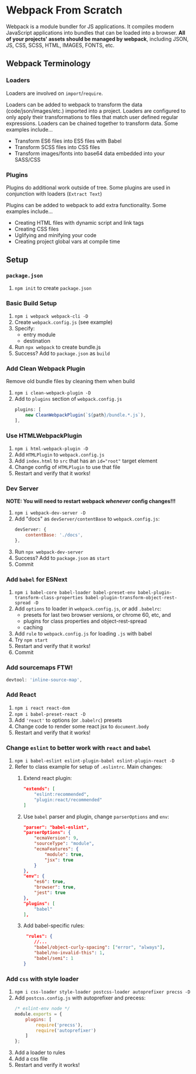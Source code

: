 Webpack From Scratch
===

Webpack is a module bundler for JS applications. It compiles modern JavaScript applications into bundles that can be loaded into a browser. **All of your projects' assets should be managed by webpack**, including JSON, JS, CSS, SCSS, HTML, IMAGES, FONTS, etc.

## Webpack Terminology

### Loaders

Loaders are involved on `import`/`require`.

Loaders can be added to webpack to transform the data (code/json/images/etc.) imported into a project. Loaders are configured to only apply their transformations to files that match user defined regular expressions. Loaders can be chained together to transform data. Some examples include...

* Transform ES6 files into ES5 files with Babel
* Transform SCSS files into CSS files
* Transform images/fonts into base64 data embedded into your SASS/CSS

### Plugins

Plugins do additional work outside of tree. Some plugins are used in conjunction with loaders (`Extract Text`)

Plugins can be added to webpack to add extra functionality. Some examples include...

* Creating HTML files with dynamic script and link tags
* Creating CSS files
* Uglifying and minifying your code
* Creating project global vars at compile time

## Setup

### `package.json`

1. `npm init` to create `package.json`

### Basic Build Setup

1. `npm i webpack webpack-cli -D`
1. Create `webpack.config.js` (see example)
1. Specify:
    * entry module
    * destination
1. Run `npx webpack` to create bundle.js
1. Success? Add to `package.json` as `build`

### Add Clean Webpack Plugin

Remove old bundle files by cleaning them when build

1. `npm i clean-webpack-plugin -D`
1. Add to `plugins` section of `webpack.config.js`
    ```js
    plugins: [
        new CleanWebpackPlugin(`${path}/bundle.*.js`), 
    ],
    ```

### Use HTMLWebpackPlugin

1. `npm i html-webpack-plugin -D`
1. Add `HTMLPlugin` to `webpack.config.js`
1. Add `index.html` to `src` that has an `id="root"` target element
1. Change config of `HTMLPlugin` to use that file
1. Restart and verify that it works!

### Dev Server

**NOTE: You will need to restart webpack _whenever_ config changes!!!**

1. `npm i webpack-dev-server -D`
1. Add "docs" as `devServer/contentBase` to `webpack.config.js`:
    ```js
    devServer: {
        contentBase: './docs',
    },
    ```
1. Run `npx webpack-dev-server`
1. Success? Add to `package.json` as `start`
1. Commit

### Add `babel` for ESNext

1. `npm i babel-core babel-loader babel-preset-env babel-plugin-transform-class-properties babel-plugin-transform-object-rest-spread -D`
1. Add `options` to loader in `webpack.config.js`, _or_ add `.babelrc`:
    * presets for last two browser versions, or chrome 60, etc, and 
    * plugins for class properties and object-rest-spread
    * caching
1. Add `rule` to `webpack.config.js` for loading `.js` with babel
1. Try `npm start`
1. Restart and verify that it works!
1. Commit

### Add sourcemaps FTW!

```js
devtool: 'inline-source-map',
```

### Add React

1. `npm i react react-dom`
1. `npm i babel-preset-react -D`
1. Add `'react'` to options (or `.babelrc`) presets
1. Change code to render some react jsx to `document.body`
1. Restart and verify that it works!

### Change `eslint` to better work with `react` and `babel`

1. `npm i babel-eslint eslint-plugin-babel eslint-plugin-react -D`
1. Refer to class example for setup of `.eslintrc`. Main changes:
    1. Extend react plugin:

        ```json
        "extends": [
            "eslint:recommended",
            "plugin:react/recommended"
        ]
        ```
    2. Use `babel` parser and plugin, change `parserOptions` and `env`:

        ```json
        "parser": "babel-eslint",
        "parserOptions": {
            "ecmaVersion": 9,
            "sourceType": "module",
            "ecmaFeatures": {
                "module": true,
                "jsx": true
            }
        },
        "env": {
            "es6": true,
            "browser": true,
            "jest": true
        },
        "plugins": [
            "babel"
        ],
        ```
    3. Add babel-specific rules:
        ```json
         "rules": {
            //...
            "babel/object-curly-spacing": ["error", "always"],
            "babel/no-invalid-this": 1,
            "babel/semi": 1
        }
        ```



### Add `css` with style loader

1. `npm i css-loader style-loader postcss-loader autoprefixer precss -D`
1. Add `postcss.config.js` with autoprefixer and precess:
    ```js
    /* eslint-env node */
    module.exports = {
        plugins: [
            require('precss'),
            require('autoprefixer')
        ]
    };
    ```
1. Add a loader to rules
1. Add a css file
1. Restart and verify it works!